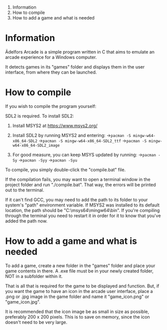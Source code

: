1. Information
2. How to compile
3. How to add a game and what is needed

# Information
Ädelfors Arcade is a simple program written in C that aims to emulate an arcade experience for a Windows computer.

It detects games in its "games" folder and displays them in the user interface, from where they can be launched.

# How to compile
If you wish to compile the program yourself:

SDL2 is required. To install SDL2:

1. Install MSYS2 at https://www.msys2.org/

2. Install SDL2 by running MSYS2 and entering:
→`pacman -S mingw-w64-x86_64-SDL2`
→`pacman -S mingw-w64-x86_64-SDL2_ttf`
→`pacman -S mingw-w64-x86_64-SDL2_image`

3. For good measure, you can keep MSYS updated by running:
→`pacman -Sy`
→`pacman -Syy`
→`pacman -Syu`

To compile, you simply double-click the "compile.bat" file.

If the compilation fails, you may want to open a terminal window in the project folder and run "./compile.bat". That way, the errors will be printed out to the terminal.

If it can't find GCC, you may need to add the path to its folder to your system's "path" environment variable. If MSYS2 was installed to its default location, the path should be "C:\msys64\mingw64\bin". If you're compiling through the terminal you need to restart it in order for it to know that you've added the path now.

# How to add a game and what is needed
To add a game, create a new folder in the "games" folder and place your game contents in there. A .exe file must be in your newly created folder, NOT in a subfolder within it.

That is all that is required for the game to be displayed and function. But, if you want the game to have an icon in the arcade user interface, place a .png or .jpg image in the game folder and name it "game_icon.png" or "game_icon.jpg".

It is recommended that the icon image be as small in size as possible, preferably 200 x 200 pixels. This is to save on memory, since the icon doesn't need to be very large.